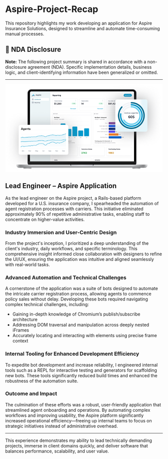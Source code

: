 # Aspire-Project-Recap
This repository highlights my work developing an application for Aspire Insurance Solutions, designed to streamline and automate time-consuming manual processes. 

## 🚨 NDA Disclosure

**Note:** The following project summary is shared in accordance with a non-disclosure agreement (NDA). Specific implementation details, business logic, and client-identifying information have been generalized or omitted.

---

![Aspire case study](IMG_Case-study-page_Hero_Macbook.png)

## Lead Engineer – Aspire Application

As the lead engineer on the Aspire project, a Rails-based platform developed for a U.S. insurance company, I spearheaded the automation of agent registration processes with carriers. This initiative eliminated approximately 90% of repetitive administrative tasks, enabling staff to concentrate on higher-value activities.

### Industry Immersion and User-Centric Design

From the project's inception, I prioritized a deep understanding of the client's industry, daily workflows, and specific terminology. This comprehensive insight informed close collaboration with designers to refine the UI/UX, ensuring the application was intuitive and aligned seamlessly with real-world tasks.

### Advanced Automation and Technical Challenges

A cornerstone of the application was a suite of bots designed to automate the intricate carrier registration process, allowing agents to commence policy sales without delay. Developing these bots required navigating complex technical challenges, including:

- Gaining in-depth knowledge of Chromium’s publish/subscribe architecture  
- Addressing DOM traversal and manipulation across deeply nested iFrames  
- Accurately locating and interacting with elements using precise frame context  

### Internal Tooling for Enhanced Development Efficiency

To expedite bot development and increase reliability, I engineered internal tools such as a REPL for interactive testing and generators for scaffolding new bots. These tools significantly reduced build times and enhanced the robustness of the automation suite.

### Outcome and Impact

The culmination of these efforts was a robust, user-friendly application that streamlined agent onboarding and operations. By automating complex workflows and improving usability, the Aspire platform significantly increased operational efficiency—freeing up internal teams to focus on strategic initiatives instead of administrative overhead.

---

This experience demonstrates my ability to lead technically demanding projects, immerse in client domains quickly, and deliver software that balances performance, scalability, and user value.
